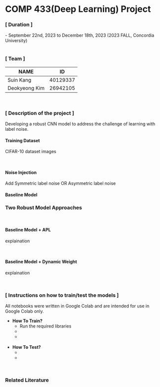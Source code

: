 # COMP 433(Deep Learning) Project 

<h3>[ Duration ]</h3>
- September 22nd, 2023 to December 18th, 2023 (2023 FALL, Concordia University)

<br>
<br>

<h3>[ Team ]</h3>

| NAME | ID | 
| --- |  --- | 
| Suin Kang | 40129337 | 
| Deokyeong Kim | 26942105 | 

<br>

<h3>[ Description of the project ]</h3>
<p>
Developing a robust CNN model to address the challenge of learning with label noise.
</p>

<h4>Training Dataset</h4>
<p>
CIFAR-10 dataset images
</p>
<br>

<h4>Noise Injection</h4>

<p>
Add Symmetric label noise OR Asymmetric label noise
</p>

<h4>Baseline Model</h4>


<h3> Two Robust Model Approaches </h3>
<br>

<h4> Baseline Model + APL </h4>
<p>
   explaination
</p>
<br>

<h4> Baseline Model + Dynamic Weight </h4>
<p>
   explaination
</p>
<br>

<h3>[ Instructions on how to train/test the models ]</h3>
  
 <p>All notebooks were written in Google Colab and are intended for use in Google Colab only.</p>

  <ul>
      <li>
          <strong> How To Train? </strong> 
          <ul>
              <li> Run the required libraries </li>
              <li> </li>
              <li> </li>
          </ul>
      </li>
      <br>
      <li>
          <strong> How To Test?</strong>
          <ul>
              <li></li>
              <li></li>       
          </ul>
      </li>
  </ul>
  <br>

<h3> Related Literature </h3>

